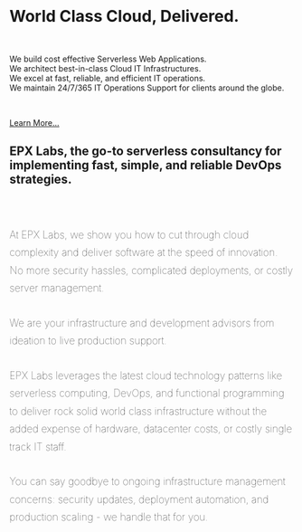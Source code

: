 <style>

div.main-content > p {
  font-size: 18px; 
  font-weight: 100;
  line-height: 1.75;
  margin-bottom: 30px;
}

</style>

<br>
<div class="jumbotron" id="learn-more">
  <h1>World Class Cloud, Delivered.</h1>
  <br>
  <p class="lead">We build cost effective Serverless Web Applications.<br>We architect best-in-class Cloud IT Infrastructures.<br>We excel at fast, reliable, and efficient IT operations.<br>We maintain 24/7/365 IT Operations Support for clients around the globe.</p>
  <br>
  <p><a class="btn btn-lg btn-primary btn-slider-action" href="/who-we-are" role="button">Learn More...</a></p>
</div>


<div class="row">


<div class="col-sm-8 col-sm-offset-2 main-content" >


<h2 class="text-center">EPX Labs, the go-to serverless consultancy for implementing fast, simple, and reliable DevOps strategies.</h2>
<br>
<br>

<p>
At EPX Labs, we show you how to cut through cloud complexity and deliver software at the speed of innovation.<br>No more security hassles, complicated deployments, or costly server management.
</p>


<p>
We are your infrastructure and development advisors from ideation to live production support.
</p>

<p>
EPX Labs leverages the latest cloud technology patterns like serverless computing, DevOps, and functional programming to deliver rock solid world class infrastructure without the added expense of hardware, datacenter costs, or costly single track IT staff.
</p>

<p>
You can say goodbye to ongoing infrastructure management concerns: security updates, deployment automation, and production scaling - we handle that for you.
</p>
</div>
